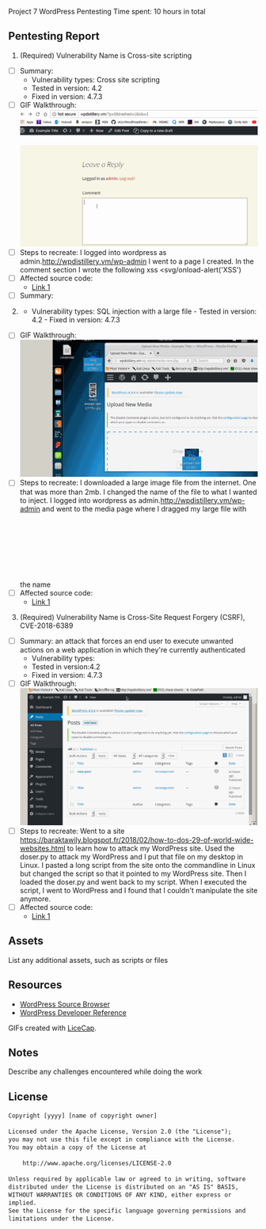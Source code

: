 Project 7 WordPress Pentesting
Time spent: 10 hours in total

## Pentesting Report

1. (Required) Vulnerability Name is Cross-site scripting
  - [ ] Summary: 
    - Vulnerability types:  Cross site scripting
    - Tested in version: 4.2
    - Fixed in version: 4.7.3
  - [ ] GIF Walkthrough: <img src='Week 7xss.gif'/>
  - [ ] Steps to recreate: 
 I logged into wordpress as admin.http://wpdistillery.vm/wp-admin
  I went to a page I created.  In the comment section I wrote the following xss <svg/onload-alert('XSS')
  - [ ] Affected source code:
    - [Link 1](https://core.trac.wordpress.org/browser/tags/version/src/source_file.php)
  - [ ] Summary: 
  2. - Vulnerability types:  SQL injection with a large file
    - Tested in version: 4.2
    - Fixed in version: 4.7.3
  - [ ] GIF Walkthrough: <img src='Largeuploadxss.gif'/>
  - [ ] Steps to recreate: I downloaded a large image file from the internet.  One that was more than 2mb. I changed the name of the file to what I wanted to inject.  I logged into wordpress as admin.http://wpdistillery.vm/wp-admin and went to the media page where I dragged my large file with the name <svg onload='alert(228)'>
  - [ ] Affected source code:
    - [Link 1](https://core.trac.wordpress.org/browser/tags/version/src/source_file.php)
3. (Required) Vulnerability Name is Cross-Site Request Forgery (CSRF), CVE-2018-6389
  - [ ] Summary: an attack that forces an end user to execute unwanted actions on a web application in which they're currently authenticated
    - Vulnerability types:
    - Tested in version:4.2
    - Fixed in version: 4.7.3
  - [ ] GIF Walkthrough: <img src='crecords.gif'/>
  - [ ] Steps to recreate: Went to a site https://baraktawily.blogspot.fr/2018/02/how-to-dos-29-of-world-wide-websites.html to learn how to attack my WordPress site.
 Used the doser.py to attack my WordPress and I put that file on my desktop in Linux.
  I pasted a long script from the site onto the commandline in Linux but changed the script so that it pointed to my WordPress site.
  Then I loaded the doser.py and went back to my script.  When I executed the script, I went to WordPress and I found that I couldn't manipulate the site anymore.
  - [ ] Affected source code:
    - [Link 1](https://core.trac.wordpress.org/browser/tags/version/src/source_file.php)
## Assets

List any additional assets, such as scripts or files

## Resources

- [WordPress Source Browser](https://core.trac.wordpress.org/browser/)
- [WordPress Developer Reference](https://developer.wordpress.org/reference/)

GIFs created with [LiceCap](http://www.cockos.com/licecap/).

## Notes

Describe any challenges encountered while doing the work

## License

    Copyright [yyyy] [name of copyright owner]

    Licensed under the Apache License, Version 2.0 (the "License");
    you may not use this file except in compliance with the License.
    You may obtain a copy of the License at

        http://www.apache.org/licenses/LICENSE-2.0

    Unless required by applicable law or agreed to in writing, software
    distributed under the License is distributed on an "AS IS" BASIS,
    WITHOUT WARRANTIES OR CONDITIONS OF ANY KIND, either express or implied.
    See the License for the specific language governing permissions and
    limitations under the License.
